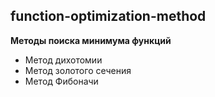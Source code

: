 ## function-optimization-method
__Методы поиска минимума функций__
- Метод дихотомии
- Метод золотого сечения
- Метод Фибоначи
